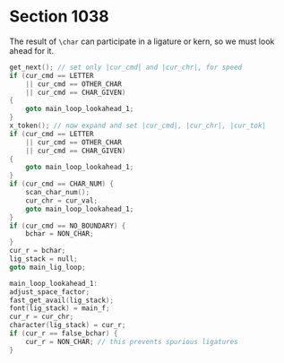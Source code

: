 # Section 1038

The result of `\char` can participate in a ligature or kern, so we must look ahead for it.

```c << Look ahead for another character, or leave |lig_stack| empty if there's none there >>=
get_next(); // set only |cur_cmd| and |cur_chr|, for speed
if (cur_cmd == LETTER
    || cur_cmd == OTHER_CHAR
    || cur_cmd == CHAR_GIVEN)
{
    goto main_loop_lookahead_1;
}
x_token(); // now expand and set |cur_cmd|, |cur_chr|, |cur_tok|
if (cur_cmd == LETTER
    || cur_cmd == OTHER_CHAR
    || cur_cmd == CHAR_GIVEN)
{
    goto main_loop_lookahead_1;
}
if (cur_cmd == CHAR_NUM) {
    scan_char_num();
    cur_chr = cur_val;
    goto main_loop_lookahead_1;
}
if (cur_cmd == NO_BOUNDARY) {
    bchar = NON_CHAR;
}
cur_r = bchar;
lig_stack = null;
goto main_lig_loop;

main_loop_lookahead_1:
adjust_space_factor;
fast_get_avail(lig_stack);
font(lig_stack) = main_f;
cur_r = cur_chr;
character(lig_stack) = cur_r;
if (cur_r == false_bchar) {
    cur_r = NON_CHAR; // this prevents spurious ligatures
}
```
